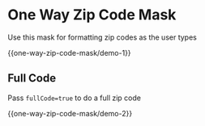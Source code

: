 One Way Zip Code Mask
=====================

Use this mask for formatting zip codes as the user types

{{one-way-zip-code-mask/demo-1}}

## Full Code

Pass `fullCode=true` to do a full zip code

{{one-way-zip-code-mask/demo-2}}
